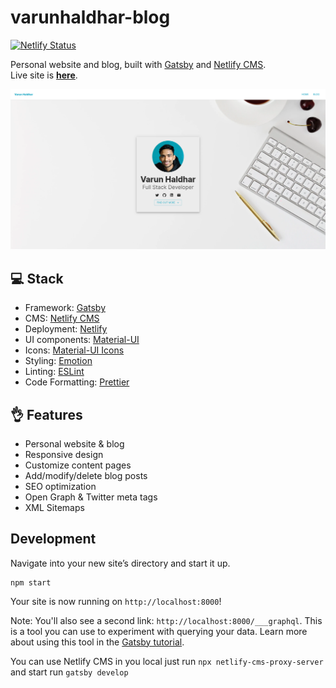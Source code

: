 # varunhaldhar-blog

[![Netlify Status](https://api.netlify.com/api/v1/badges/bad2a62d-0b3d-4a84-824a-5990e34c0237/deploy-status)](https://app.netlify.com/sites/varun-hldr/deploys) &nbsp;

Personal website and blog, built with [Gatsby][gatsby] and [Netlify CMS][netlifycms].  
Live site is **[here](https://imvarun.dev/)**.

[![varunhaldhar-blog](./static/assets/project-varunhaldhar-blog.png)](https://imvarun.dev/)

## 💻 Stack

- Framework: [Gatsby](https://www.gatsbyjs.com/)
- CMS: [Netlify CMS](https://www.netlifycms.org/)
- Deployment: [Netlify](https://www.netlify.com/)
- UI components: [Material-UI](https://material-ui.com/)
- Icons: [Material-UI Icons](https://material-ui.com/components/material-icons/)
- Styling: [Emotion](https://emotion.sh/docs/introduction)
- Linting: [ESLint](https://eslint.org/)
- Code Formatting: [Prettier](https://prettier.io/)

## 👌 Features

- Personal website & blog
- Responsive design
- Customize content pages
- Add/modify/delete blog posts
- SEO optimization
- Open Graph & Twitter meta tags
- XML Sitemaps

## Development

Navigate into your new site’s directory and start it up.

```shell
npm start
```

Your site is now running on `http://localhost:8000`!

Note: You'll also see a second link: `http://localhost:8000/___graphql`. This is a tool you can use to experiment with querying your data. Learn more about using this tool in the [Gatsby tutorial](https://www.gatsbyjs.org/tutorial/part-five/#introducing-graphiql).

You can use Netlify CMS in you local just run `npx netlify-cms-proxy-server` and start run `gatsby develop`

[gatsby]: https://gatsbyjs.org
[netlifycms]: https://www.netlifycms.org
